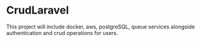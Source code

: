 # CrudLaravel
This project will include docker, aws, postgreSQL, queue services alongside authentication and crud operations for users.

